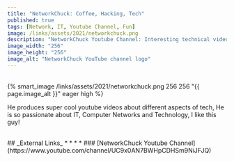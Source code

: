 ```yaml
---
title: "NetworkChuck: Coffee, Hacking, Tech"
published: true
tags: [Network, IT, Youtube Channel, Fun]
image: /links/assets/2021/networkchuck.png
description: "NetworkChuck Youtube Channel: Interesting technical videos."
image_width: "256"
image_height: "256"
image_alt: "NetworkChuck YouTube channel logo"
---
```


<br>
{% smart_image /links/assets/2021/networkchuck.png 256 256 "{{ page.image_alt }}" eager high %}
<br>

He produces super cool youtube videos about different aspects of tech, He is so passionate about IT, Computer Networks and Technology, I like this guy!


<br>
## _External Links_
* * *
* ### [NetworkChuck Youtube Channel](https://www.youtube.com/channel/UC9x0AN7BWHpCDHSm9NiJFJQ)
